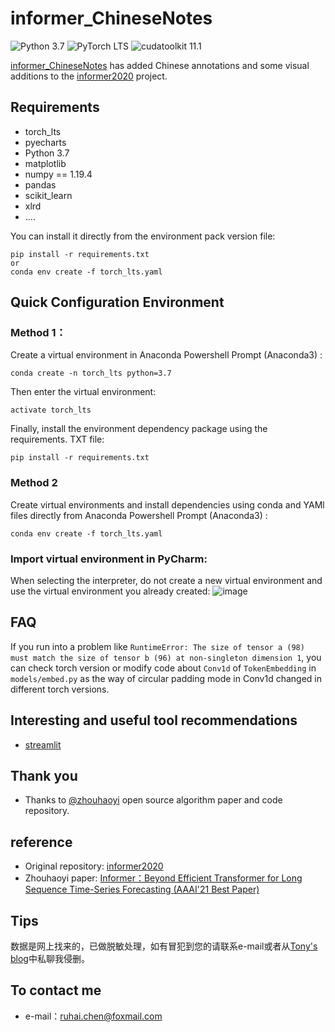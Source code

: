 # informer_ChineseNotes

![Python 3.7](https://img.shields.io/badge/python-3.7-green.svg?style=plastic)
![PyTorch LTS](https://img.shields.io/badge/PyTorch-lts%20-%23EE4C2C.svg?style=plastic)
![cudatoolkit 11.1](https://img.shields.io/badge/cudatoolkit-11.1-green.svg?style=plastic)

[informer_ChineseNotes](https://github.com/chenruhai/informer_ChineseNotes) has added Chinese annotations and some visual additions to the [informer2020](https://github.com/zhouhaoyi/Informer2020) project.


## Requirements
- torch_lts
- pyecharts
- Python 3.7
- matplotlib
- numpy == 1.19.4
- pandas
- scikit_learn
- xlrd
- ....

You can install it directly from the environment pack version file:
```
pip install -r requirements.txt
or
conda env create -f torch_lts.yaml
```

## Quick Configuration Environment

### Method 1：
Create a virtual environment in Anaconda Powershell Prompt (Anaconda3) :
```
conda create -n torch_lts python=3.7
```
Then enter the virtual environment:
```
activate torch_lts
```
Finally, install the environment dependency package using the requirements. TXT file:
```
pip install -r requirements.txt

```

### Method 2
Create virtual environments and install dependencies using conda and YAMl files directly from Anaconda Powershell Prompt (Anaconda3) :
```
conda env create -f torch_lts.yaml
```

### Import virtual environment in PyCharm:
When selecting the interpreter, do not create a new virtual environment and use the virtual environment you already created:
![image](https://user-images.githubusercontent.com/47185449/176341835-506057a2-479b-414b-a88b-45ff0f1650db.png)


## FAQ
If you run into a problem like `RuntimeError: The size of tensor a (98) must match the size of tensor b (96) at non-singleton dimension 1`, you can check torch version or modify code about `Conv1d` of `TokenEmbedding` in `models/embed.py` as the way of circular padding mode in Conv1d changed in different torch versions.

## Interesting and useful tool recommendations
* [streamlit](https://awesome-streamlit.org/)


## Thank you
* Thanks to [@zhouhaoyi](https://github.com/zhouhaoyi) open source algorithm paper and code repository.


## reference
* Original repository: [informer2020](https://github.com/zhouhaoyi/Informer2020)
* Zhouhaoyi paper: [Informer：Beyond Efficient Transformer for Long Sequence Time-Series Forecasting (AAAI'21 Best Paper)](https://arxiv.org/abs/2012.07436)

## Tips
数据是网上找来的，已做脱敏处理，如有冒犯到您的请联系e-mail或者从[Tony's blog](https://blog.csdn.net/qq_42658739?type=blog)中私聊我侵删。

## To contact me
* e-mail：ruhai.chen@foxmail.com





